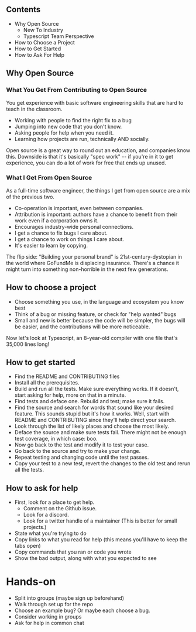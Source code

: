 ## Contents

- Why Open Source
  - New To Industry
  - Typescript Team Perspective
- How to Choose a Project
- How to Get Started
- How to Ask For Help

## Why Open Source

### What You Get From Contributing to Open Source

You get experience with basic software engineering skills that are hard to teach in the classroom.

- Working with people to find the right fix to a bug
- Jumping into new code that you don't know.
- Asking people for help when you need it.
- Learning how projects are run, technically AND socially.

Open source is a great way to round out an education, and companies know this.
Downside is that it's basically "spec work" -- if you're in it to get experience, you can do a lot of work for free that ends up unused.

### What I Get From Open Source

As a full-time software engineer, the things I get from open source are a mix of the previous two.

- Co-operation is important, even between companies.
- Attribution is important: authors have a chance to benefit from their work even if a corporation owns it.
- Encourages industry-wide personal connections.
- I get a chance to fix bugs I care about.
- I get a chance to work on things I care about.
- It's easier to learn by copying.

The flip side: "Building your personal brand" is 21st-century-dystopian in the world where GoFundMe is displacing insurance. There's a chance it might turn into something non-horrible in the next few generations.

## How to choose a project

- Choose something you use, in the language and ecosystem you know best
- Think of a bug or missing feature, or check for "help wanted" bugs
- Small and new is better because the code will be simpler, the bugs will be easier, and the contributions will be more noticeable.

Now let's look at Typescript, an 8-year-old compiler with one file that's 35,000 lines long!

## How to get started

- Find the README and CONTRIBUTING files
- Install all the prerequisites.
- Build and run all the tests. Make sure everything works.
   If it doesn't, start asking for help, more on that in a minute.
- Find tests and deface one. Rebuild and test; make sure it fails.
- Find the source and search for words that sound like your desired feature.
  This sounds stupid but it's how it works.
  Well, start with README and CONTRIBUTING since they'll help direct your search.
- Look through the list of likely places and choose the most likely.
- Deface the source and make sure tests fail.
  There might not be enough test coverage, in which case: boo.
- Now go back to the test and modify it to test your case.
- Go back to the source and try to make your change.
- Repeat testing and changing code until the test passes.
- Copy your test to a new test, revert the changes to the old test and rerun all the tests.

## How to ask for help

- First, look for a place to get help.
  - Comment on the Github issue.
  - Look for a discord.
  - Look for a twitter handle of a maintainer
    (This is better for small projects.)
- State what you're trying to do
- Copy links to what you read for help (this means you'll have to keep the tabs open)
- Copy commands that you ran or code you wrote
- Show the bad output, along with what you expected to see

# Hands-on

- Split into groups (maybe sign up beforehand)
- Walk through set up for the repo
- Choose an example bug? Or maybe each choose a bug.
- Consider working in groups
- Ask for help in common chat
